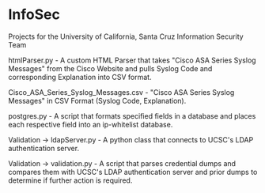 # InfoSec
Projects for the University of California, Santa Cruz Information Security Team

htmlParser.py - A custom HTML Parser that takes "Cisco ASA Series Syslog Messages" from the Cisco Website and pulls Syslog Code and corresponding Explanation into CSV format.

Cisco_ASA_Series_Syslog_Messages.csv - "Cisco ASA Series Syslog Messages" in CSV Format (Syslog Code, Explanation).

postgres.py - A script that formats specified fields in a database and places each respective field into an ip-whitelist database.

Validation -> ldapServer.py - A python class that connects to UCSC's LDAP authentication server.

Validation -> validation.py - A script that parses credential dumps and compares them with UCSC's LDAP authentication server and prior dumps to determine if further action is required.
